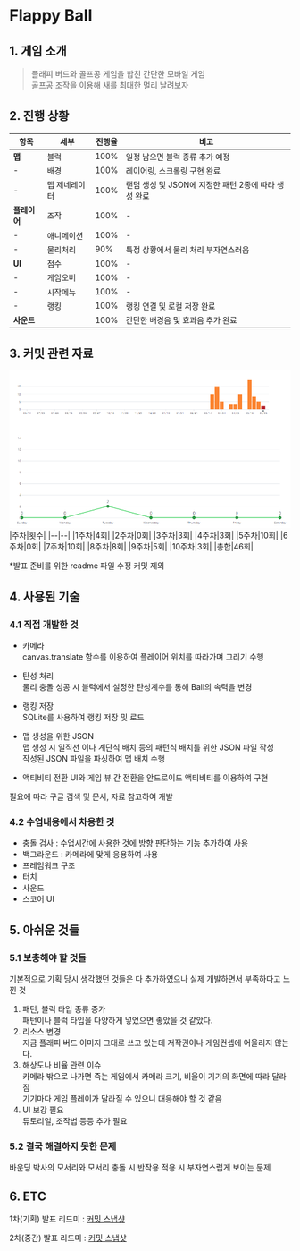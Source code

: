 Flappy Ball
===================

## 1. 게임 소개
> 플래피 버드와 골프공 게임을 합친 간단한 모바일 게임  
> 골프공 조작을 이용해 새를 최대한 멀리 날려보자

## 2. 진행 상황

|항목|세부|진행율|비고|
|--|--|--|--|
|**맵**|블럭|100%|일정 남으면 블럭 종류 추가 예정|
|-|배경|100%|레이어링, 스크롤링 구현 완료|
|-|맵 제네레이터|100%|랜덤 생성 및 JSON에 지정한 패턴 2종에 따라 생성 완료|
|**플레이어**|조작|100%|-|
|-|애니메이션|100%|-|
|-|물리처리|90%|특정 상황에서 물리 처리 부자연스러움|
|**UI**|점수|100%|-|
|-|게임오버|100%|-|
|-|시작메뉴|100%|-|
|-|랭킹|100%|랭킹 연결 및 로컬 저장 완료|
|**사운드**||100%|간단한 배경음 및 효과음 추가 완료|


## 3. 커밋 관련 자료
<img src="/Doc/commit_06_11.png"></img>
|주차|횟수|
|--|--|
|1주차|4회|
|2주차|0회|
|3주차|3회|
|4주차|3회|
|5주차|10회|
|6주차|0회|
|7주차|10회|
|8주차|8회|
|9주차|5회|
|10주차|3회|
|총합|46회|


*발표 준비를 위한 readme 파일 수정 커밋 제외

## 4. 사용된 기술
### 4.1 직접 개발한 것
* 카메라  
canvas.translate 함수를 이용하여 플레이어 위치를 따라가며 그리기 수행

* 탄성 처리  
물리 충돌 성공 시 블럭에서 설정한 탄성계수를 통해 Ball의 속력을 변경


* 랭킹 저장  
SQLite를 사용하여 랭킹 저장 및 로드  

* 맵 생성을 위한 JSON  
맵 생성 시 일직선 이나 계단식 배치 등의 패턴식 배치를 위한 JSON 파일 작성  
작성된 JSON 파일을 파싱하여 맵 배치 수행

* 액티비티 전환
UI와 게임 뷰 간 전환을 안드로이드 액티비티를 이용하여 구현

필요에 따라 구글 검색 및 문서, 자료 참고하여 개발

### 4.2 수업내용에서 차용한 것
* 충돌 검사 : 수업시간에 사용한 것에 방향 판단하는 기능 추가하여 사용
* 백그라운드 : 카메라에 맞게 응용하여 사용
* 프레임워크 구조
* 터치
* 사운드
* 스코어 UI

## 5. 아쉬운 것들
### 5.1 보충해야 할 것들
기본적으로 기획 당시 생각했던 것들은 다 추가하였으나 실제 개발하면서 부족하다고 느낀 것
1. 패턴, 블럭 타입 종류 증가  
패턴이나 블럭 타입을 다양하게 넣었으면 좋았을 것 같았다.
2. 리소스 변경  
지금 플래피 버드 이미지 그대로 쓰고 있는데 저작권이나 게임컨셉에 어울리지 않는다.
3. 해상도나 비율 관련 이슈  
카메라 밖으로 나가면 죽는 게임에서 카메라 크기, 비율이 기기의 화면에 따라 달라짐  
기기마다 게임 플레이가 달라질 수 있으니 대응해야 할 것 같음
4. UI 보강 필요  
튜토리얼, 조작법 등등 추가 필요

### 5.2 결국 해결하지 못한 문제
바운딩 박사의 모서리와 모서리 충돌 시 반작용 적용 시 부자연스럽게 보이는 문제  


## 6. ETC
1차(기획) 발표 리드미 : [커밋 스냅샷](https://github.com/SpiceSoy/2016182010_SMGP_2021/tree/265320c8bc195aaf3b1441171d1bd1987ed544f8/README.md)

2차(중간) 발표 리드미 : [커밋 스냅샷](https://github.com/SpiceSoy/2016182010_SMGP_2021/blob/d42d1066cac9429e7dbfb08207845035bf03ffe3/README.md)

